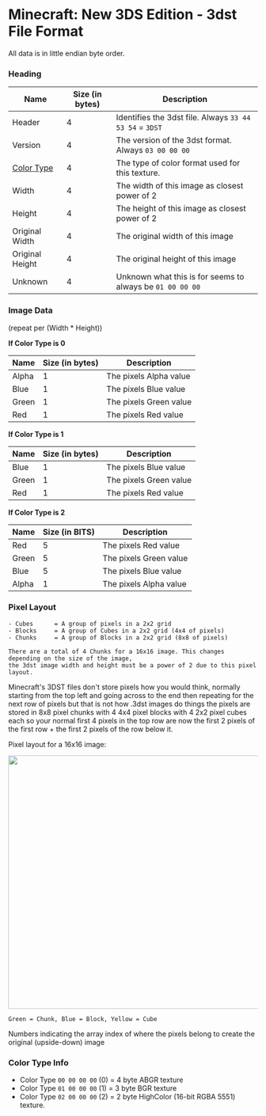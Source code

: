 # Minecraft: New 3DS Edition - 3dst File Format

All data is in little endian byte order.

### Heading

| Name | Size (in bytes) | Description |
|------|-----------------|-------------|
| Header | 4 | Identifies the 3dst file. Always `33 44 53 54` = `3DST` |
| Version | 4 | The version of the 3dst format. Always `03 00 00 00` |
| [Color Type](#color-type-info) | 4 | The type of color format used for this texture. |
| Width | 4 | The width of this image as closest power of 2 |
| Height | 4 | The height of this image as closest power of 2 |
| Original Width | 4 | The original width of this image |
| Original Height | 4 | The original height of this image |
| Unknown | 4 | Unknown what this is for seems to always be `01 00 00 00` |

### Image Data

(repeat per (Width * Height))

**If Color Type is 0**

| Name | Size (in bytes) | Description |
|------|-----------------|-------------|
| Alpha | 1 | The pixels Alpha value |
| Blue | 1 | The pixels Blue value |
| Green | 1 | The pixels Green value |
| Red | 1 | The pixels Red value |

**If Color Type is 1**

| Name | Size (in bytes) | Description |
|------|-----------------|-------------|
| Blue | 1 | The pixels Blue value |
| Green | 1 | The pixels Green value |
| Red | 1 | The pixels Red value |

**If Color Type is 2**

| Name | Size (in BITS) | Description |
|------|----------------|-------------|
| Red | 5 | The pixels Red value |
| Green | 5 | The pixels Green value |
| Blue | 5 | The pixels Blue value |
| Alpha | 1 | The pixels Alpha value |

### Pixel Layout

```
- Cubes      = A group of pixels in a 2x2 grid
- Blocks     = A group of Cubes in a 2x2 grid (4x4 of pixels)
- Chunks     = A group of Blocks in a 2x2 grid (8x8 of pixels)

There are a total of 4 Chunks for a 16x16 image. This changes depending on the size of the image,
the 3dst image width and height must be a power of 2 due to this pixel layout.
```

Minecraft's 3DST files don't store pixels how you would think, normally starting from the top left and going across to the end then repeating for the next row of pixels but that is not how .3dst images do things the pixels are stored in 8x8 pixel chunks with 4 4x4 pixel blocks with 4 2x2 pixel cubes each so your normal first 4 pixels in the top row are now the first 2 pixels of the first row + the first 2 pixels of the row below it.

Pixel layout for a 16x16 image:

<img width=512 src=https://github.com/BJTMastermind/MC3dst-Parser/assets/18742837/3a10acdb-1c16-4656-b870-bcf68b678db7>

`Green = Chunk, Blue = Block, Yellow = Cube`

Numbers indicating the array index of where the pixels belong to create the original (upside-down) image

<h3 id="color-type-info">Color Type Info</h3>

* Color Type `00 00 00 00` (0) = 4 byte ABGR texture
* Color Type `01 00 00 00` (1) = 3 byte BGR texture
* Color Type `02 00 00 00` (2) = 2 byte HighColor (16-bit RGBA 5551) texture.
